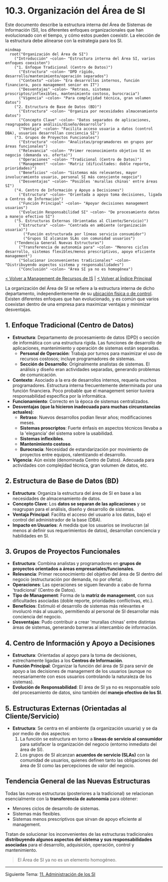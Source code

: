 # 10.3. Organización del Área de SI

Este documento describe la estructura interna del Área de Sistemas de Información (SI), los diferentes enfoques organizacionales que han evolucionado con el tiempo, y cómo estos pueden coexistir. La elección de la estructura debe alinearse con la estrategia para los SI.

```mermaid
mindmap
  root("Organización del Área de SI")
    ("Introducción" ~colon~ "Estructura interna del Área SI, varios enfoques coexisten")
    ("1. Enfoque Tradicional (Centro de Datos)")
      ("Estructura" ~colon~ "DPD rígido, desarrollo/mantenimiento/operación separados")
      ("Contexto" ~colon~ "Era desarrollos internos, función financiera, poco management senior en IT")
      ("Desventajas" ~colon~ "Retraso, sistemas proscriptos/inflexibles, mantenimiento costoso, burocracia")
      ("Vigencia" ~colon~ "Para complejidad técnica, gran volumen datos")
    ("2. Estructura de Base de Datos (BD)")
      ("Estructura" ~colon~ "Organiza por necesidades almacenamiento datos")
      ("Concepto Clave" ~colon~ "Datos separados de aplicaciones, reagrupados para análisis/diseño/desarrollo")
      ("Ventaja" ~colon~ "Facilita acceso usuario a datos (control DBA), usuarios desarrollan conciencia SI")
    ("3. Grupos de Proyectos Funcionales")
      ("Estructura" ~colon~ "Analistas/programadores en grupos por áreas funcionales")
      ("Relevancia" ~colon~ "Primer reconocimiento objetivo SI en negocio (demanda vs. oferta)")
      ("Operaciones" ~colon~ "Tradicional (Centro de Datos)")
      ("Management" ~colon~ "Matriz (dificultades: doble reporte, prioridades)")
      ("Beneficios" ~colon~ "Sistemas más relevantes, mayor involucramiento usuario, personal SI más consciente negocio")
      ("Desventajas" ~colon~ "Posibles 'murallas chinas' entre áreas SI")
    ("4. Centro de Información y Apoyo a Decisiones")
      ("Estructura" ~colon~ "Orientada a apoyo toma decisiones, ligada a Centros de Información")
      ("Función Principal" ~colon~ "Apoyar decisiones management usuarios")
      ("Evolución Responsabilidad SI" ~colon~ "De procesamiento datos a manejo efectivo SI")
    ("5. Estructuras Externas (Orientadas al Cliente/Servicio)")
      ("Estructura" ~colon~ "Centrada en ambiente (organización usuaria)")
        ("Función estructurada por líneas servicio consumidor")
        ("Grupos SI alcanzan SLAs con comunidad usuarios")
    ("Tendencia General Nuevas Estructuras")
      ("Transferencia de autonomía para" ~colon~ "Menores ciclos desarrollo, sistemas flexibles/menos prescriptivos, apoyo eficiente management")
      ("Solucionar inconvenientes tradicionales" ~colon~ "Distribuyendo aspectos sistema y responsabilidades")
      ("Conclusión" ~colon~ "Área SI ya no es homogénea")
```

[< Volver a Management de Recursos de IS](./10_Management_Recursos_IS.md) | [< Volver al Índice Principal](./00_Indice_SI_TI.md)

La organización del Área de SI se refiere a la estructura interna de dicho departamento, independientemente de su [ubicación física o de control](./10b_Ubicacion_SI_Area.md). Existen diferentes enfoques que han evolucionado, y es común que varios coexistan dentro de una empresa para maximizar ventajas y minimizar desventajas.

## 1. Enfoque Tradicional (Centro de Datos)

*   **Estructura**: Departamento de procesamiento de datos (DPD) o sección de informática con una estructura rígida. Las funciones de desarrollo de aplicaciones, mantenimiento y operación de sistemas están separadas.
    *   **Personal de Operación**: Trabaja por turnos para maximizar el uso de recursos costosos; incluye programadores de sistemas.
    *   **Sección de Desarrollo**: Originalmente analistas de sistemas. El análisis y diseño eran actividades separadas, generando problemas de comunicación.
*   **Contexto**: Asociado a la era de desarrollos internos, requería muchos programadores. Estructura interna frecuentemente determinada por una función financiera. Poco probable que el management senior tuviera responsabilidad específica por la informática.
*   **Funcionamiento**: Correcto en la época de sistemas centralizados.
*   **Desventajas (que la hicieron inadecuada para muchas circunstancias actuales)**:
    *   **Retraso**: Nuevos desarrollos podían llevar años; modificaciones meses.
    *   **Sistemas proscriptos**: Fuerte énfasis en aspectos técnicos llevaba a la 'elegancia' del sistema sobre la usabilidad.
    *   **Sistemas inflexibles**.
    *   **Mantenimiento costoso**.
    *   **Burocracia**: Necesidad de estandarización por movimiento de proyectos entre equipos, ralentizando el desarrollo.
*   **Vigencia**: Aún existe (denominada Centro de Datos). Adecuada para actividades con complejidad técnica, gran volumen de datos, etc.

## 2. Estructura de Base de Datos (BD)

*   **Estructura**: Organiza la estructura del área de SI en base a las necesidades de almacenamiento de datos.
*   **Concepto Clave**: Los **datos se separan de las aplicaciones** y se reagrupan para el análisis, diseño y desarrollo de sistemas.
*   **Ventaja Principal**: Facilita el acceso del usuario a los datos, bajo el control del administrador de la base (DBA).
*   **Impacto en Usuarios**: A medida que los usuarios se involucran (al menos al definir sus requerimientos de datos), desarrollan conciencia y habilidades en SI.

## 3. Grupos de Proyectos Funcionales

*   **Estructura**: Combina analistas y programadores en **grupos de proyectos orientados a áreas empresariales/funcionales**.
*   **Relevancia**: Primer reconocimiento del objetivo del área de SI dentro del negocio (estructuración por demanda, no por oferta).
*   **Operaciones**: Las operaciones se siguen llevando a cabo de forma 'tradicional' (Centro de Datos).
*   **Tipo de Management**: Forma de la **matriz de management**, con sus dificultades asociadas (doble reporte, prioridades conflictivas, etc.).
*   **Beneficios**: Estimuló el desarrollo de sistemas más relevantes e involucró más al usuario, permitiendo al personal de SI desarrollar más conciencia del negocio.
*   **Desventajas**: Pudo contribuir a crear 'murallas chinas' entre distintas áreas de sistemas, generando barreras al intercambio de información.

## 4. Centro de Información y Apoyo a Decisiones

*   **Estructura**: Orientadas al apoyo para la toma de decisiones, estrechamente ligadas a los **Centros de Información**.
*   **Función Principal**: Organizar la función del área de SI para servir de apoyo a las decisiones de management de los usuarios (aunque no necesariamente con esos usuarios controlando la naturaleza de los sistemas).
*   **Evolución de Responsabilidad**: El área de SI ya no es responsable solo del procesamiento de datos, sino también del **manejo efectivo de los SI**.

## 5. Estructuras Externas (Orientadas al Cliente/Servicio)

*   **Estructura**: Se centra en el ambiente (la organización usuaria) y se da por medio de dos aspectos:
    1.  La función se estructura en torno a **líneas de servicio al consumidor** para satisfacer la organización del negocio (entorno inmediato del área de SI).
    2.  Los grupos de SI alcanzan **acuerdos de servicio (SLAs)** con la comunidad de usuarios, quienes definen tanto las obligaciones del área de SI como las percepciones de valor del negocio.

## Tendencia General de las Nuevas Estructuras

Todas las nuevas estructuras (posteriores a la tradicional) se relacionan esencialmente con la **transferencia de autonomía** para obtener:
*   Menores ciclos de desarrollo de sistemas.
*   Sistemas más flexibles.
*   Sistemas menos prescriptivos que sirvan de apoyo eficiente al management.

Tratan de solucionar los inconvenientes de las estructuras tradicionales **distribuyendo algunos aspectos del sistema y sus responsabilidades asociadas** para el desarrollo, adquisición, operación, control y mantenimiento.

> El Área de SI ya no es un elemento homogéneo.

---

Siguiente Tema: [11. Administración de los SI](./11_Administracion_SI.md) 